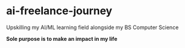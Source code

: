 # ai-freelance-journey
Upskilling my AI/ML learning field alongside my BS Computer Science

**Sole purpose is to make an impact in my life**

